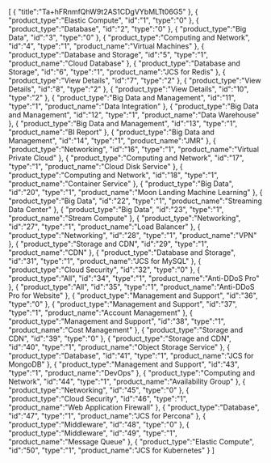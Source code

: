 [
	{
		"title":"Ta+hFRnmfQhW9t2AS1CDgVYbMLTt06G5"
	},
	{
		"product_type":"Elastic Compute",
		"id":"1",
		"type":"0"
	},
	{
		"product_type":"Database",
		"id":"2",
		"type":"0"
	},
	{
		"product_type":"Big Data",
		"id":"3",
		"type":"0"
	},
	{
		"product_type":"Computing and Network",
		"id":"4",
		"type":"1",
		"product_name":"Virtual Machines"
	},
	{
		"product_type":"Database and Storage",
		"id":"5",
		"type":"1",
		"product_name":"Cloud Database"
	},
	{
		"product_type":"Database and Storage",
		"id":"6",
		"type":"1",
		"product_name":"JCS for Redis"
	},
	{
		"product_type":"View Details",
		"id":"7",
		"type":"2"
	},
	{
		"product_type":"View Details",
		"id":"8",
		"type":"2"
	},
	{
		"product_type":"View Details",
		"id":"10",
		"type":"2"
	},
	{
		"product_type":"Big Data and Management",
		"id":"11",
		"type":"1",
		"product_name":"Data Integration"
	},
	{
		"product_type":"Big Data and Management",
		"id":"12",
		"type":"1",
		"product_name":"Data Warehouse"
	},
	{
		"product_type":"Big Data and Management",
		"id":"13",
		"type":"1",
		"product_name":"BI Report"
	},
	{
		"product_type":"Big Data and Management",
		"id":"14",
		"type":"1",
		"product_name":"JMR"
	},
	{
		"product_type":"Networking",
		"id":"16",
		"type":"1",
		"product_name":"Virtual Private Cloud"
	},
	{
		"product_type":"Computing and Network",
		"id":"17",
		"type":"1",
		"product_name":"Cloud Disk Service"
	},
	{
		"product_type":"Computing and Network",
		"id":"18",
		"type":"1",
		"product_name":"Container Service"
	},
	{
		"product_type":"Big Data",
		"id":"20",
		"type":"1",
		"product_name":"Moon Landing Machine Learning"
	},
	{
		"product_type":"Big Data",
		"id":"22",
		"type":"1",
		"product_name":"Streaming Data Center"
	},
	{
		"product_type":"Big Data",
		"id":"23",
		"type":"1",
		"product_name":"Stream Compute"
	},
	{
		"product_type":"Networking",
		"id":"27",
		"type":"1",
		"product_name":"Load Balancer"
	},
	{
		"product_type":"Networking",
		"id":"28",
		"type":"1",
		"product_name":"VPN"
	},
	{
		"product_type":"Storage and CDN",
		"id":"29",
		"type":"1",
		"product_name":"CDN"
	},
	{
		"product_type":"Database and Storage",
		"id":"31",
		"type":"1",
		"product_name":"JCS for MySQL"
	},
	{
		"product_type":"Cloud Security",
		"id":"32",
		"type":"0"
	},
	{
		"product_type":"All",
		"id":"34",
		"type":"1",
		"product_name":"Anti-DDoS Pro"
	},
	{
		"product_type":"All",
		"id":"35",
		"type":"1",
		"product_name":"Anti-DDoS Pro for Website"
	},
	{
		"product_type":"Management and Support",
		"id":"36",
		"type":"0"
	},
	{
		"product_type":"Management and Support",
		"id":"37",
		"type":"1",
		"product_name":"Account Management"
	},
	{
		"product_type":"Management and Support",
		"id":"38",
		"type":"1",
		"product_name":"Cost Management"
	},
	{
		"product_type":"Storage and CDN",
		"id":"39",
		"type":"0"
	},
	{
		"product_type":"Storage and CDN",
		"id":"40",
		"type":"1",
		"product_name":"Object Storage Service"
	},
	{
		"product_type":"Database",
		"id":"41",
		"type":"1",
		"product_name":"JCS for MongoDB"
	},
	{
		"product_type":"Management and Support",
		"id":"43",
		"type":"1",
		"product_name":"DevOps"
	},
	{
		"product_type":"Computing and Network",
		"id":"44",
		"type":"1",
		"product_name":"Availability Group"
	},
	{
		"product_type":"Networking",
		"id":"45",
		"type":"0"
	},
	{
		"product_type":"Cloud Security",
		"id":"46",
		"type":"1",
		"product_name":"Web Application Firewall"
	},
	{
		"product_type":"Database",
		"id":"47",
		"type":"1",
		"product_name":"JCS for Percona"
	},
	{
		"product_type":"Middleware",
		"id":"48",
		"type":"0"
	},
	{
		"product_type":"Middleware",
		"id":"49",
		"type":"1",
		"product_name":"Message Queue"
	},
	{
		"product_type":"Elastic Compute",
		"id":"50",
		"type":"1",
		"product_name":"JCS for Kubernetes"
	}
]